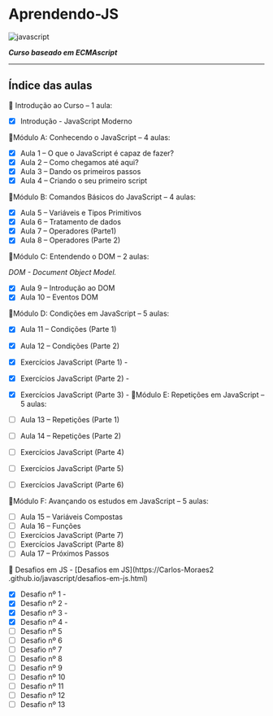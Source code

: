 # Aprendendo-JS
![javascript](https://github.com/Carlos-Moraes2/Aprendendo-JS/assets/113129034/c53538f2-118f-472d-a5b6-397597457c8d)

***Curso baseado em ECMAscript***

____

## Índice das aulas

🌟 Introdução ao Curso – 1 aula:

- [x] Introdução - JavaScript Moderno 

🌟Módulo A: Conhecendo o JavaScript – 4 aulas:

- [x] Aula 1 – O que o JavaScript é capaz de fazer?
- [x] Aula 2 – Como chegamos até aqui?
- [x] Aula 3 – Dando os primeiros passos
- [x] Aula 4 – Criando o seu primeiro script

🌟Módulo B: Comandos Básicos do JavaScript – 4 aulas:

- [x] Aula 5 – Variáveis e Tipos Primitivos
- [x] Aula 6 – Tratamento de dados
- [x] Aula 7 – Operadores (Parte1)
- [x] Aula 8 – Operadores (Parte 2)

🌟Módulo C: Entendendo o DOM – 2 aulas:

*DOM - Document Object Model.*

- [x] Aula 9 – Introdução ao DOM
- [x] Aula 10 – Eventos DOM

🌟Módulo D: Condições em JavaScript – 5 aulas:
- [x] Aula 11 – Condições (Parte 1)
- [x] Aula 12 – Condições (Parte 2)
- [x] Exercícios JavaScript (Parte 1) -
- [x] Exercícios JavaScript (Parte 2) -
- [x] Exercícios JavaScript (Parte 3) -
🌟Módulo E: Repetições em JavaScript – 5 aulas:

- [ ] Aula 13 – Repetições (Parte 1)
- [ ] Aula 14 – Repetições (Parte 2)
- [ ] Exercícios JavaScript (Parte 4)
- [ ] Exercícios JavaScript (Parte 5)
- [ ] Exercícios JavaScript (Parte 6)

🌟Módulo F: Avançando os estudos em JavaScript – 5 aulas:

- [ ] Aula 15 – Variáveis Compostas
- [ ] Aula 16 – Funções
- [ ] Exercícios JavaScript (Parte 7)
- [ ] Exercícios JavaScript (Parte 8)
- [ ] Aula 17 – Próximos Passos

🌟 Desafios em JS - [Desafios em JS](https://Carlos-Moraes2
.github.io/javascript/desafios-em-js.html)

- [x] Desafio nº 1 -  
- [x] Desafio nº 2 - 
- [x] Desafio nº 3 - 
- [x] Desafio nº 4 - 
- [ ] Desafio nº 5
- [ ] Desafio nº 6
- [ ] Desafio nº 7
- [ ] Desafio nº 8
- [ ] Desafio nº 9
- [ ] Desafio nº 10
- [ ] Desafio nº 11
- [ ] Desafio nº 12
- [ ] Desafio nº 13

